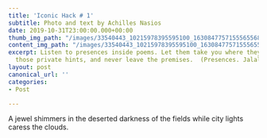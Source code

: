 ```yaml
---
title: 'Iconic Hack # 1'
subtitle: Photo and text by Achilles Nasios
date: 2019-10-31T23:00:00.000+00:00
thumb_img_path: "/images/33540443_10215978395595100_1630847757155565568_o.jpg"
content_img_path: "/images/33540443_10215978395595100_1630847757155565568_o.jpg"
excerpt: Listen to presences inside poems. Let them take you where they will. Follow
  those private hints, and never leave the premises.  (Presences. Jalal Al-Din Rumi)
layout: post
canonical_url: ''
categories:
- Post

---
```

A jewel shimmers in the deserted darkness of the fields while city lights caress the clouds.